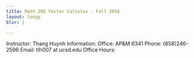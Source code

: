 ```yaml
---
title: Math 20E Vector Calculus - Fall 2016
layout: longy
blur: |

---
```


Instructor: Thang Huynh
Information:
Office: AP&M 6341
Phone: (858)246-2596
Email: tlh007 at ucsd.edu
Office Hours:
